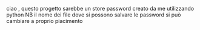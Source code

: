 ciao , questo progetto sarebbe un store password creato da me utilizzando python 
NB il nome dei file dove si possono salvare le password si può cambiare a proprio piacimento 
